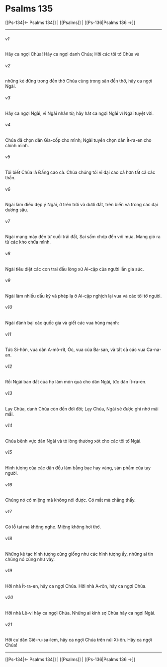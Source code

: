 # Psalms 135

[[Ps-134|← Psalms 134]] | [[Psalms]] | [[Ps-136|Psalms 136 →]]
***



###### v1 
Hãy ca ngợi Chúa! Hãy ca ngợi danh Chúa; Hỡi các tôi tớ Chúa và 

###### v2 
những kẻ đứng trong đền thờ Chúa cùng trong sân đền thờ, hãy ca ngợi Ngài. 

###### v3 
Hãy ca ngợi Ngài, vì Ngài nhân từ; hãy hát ca ngợi Ngài vì Ngài tuyệt vời. 

###### v4 
Chúa đã chọn dân Gia-cốp cho mình; Ngài tuyển chọn dân Ít-ra-en cho chính mình. 

###### v5 
Tôi biết Chúa là Đấng cao cả. Chúa chúng tôi vĩ đại cao cả hơn tất cả các thần. 

###### v6 
Ngài làm điều đẹp ý Ngài, ở trên trời và dưới đất, trên biển và trong các đại dương sâu. 

###### v7 
Ngài mang mây đến từ cuối trái đất, Sai sấm chớp đến với mưa. Mang gió ra từ các kho chứa mình. 

###### v8 
Ngài tiêu diệt các con trai đầu lòng xứ Ai-cập của người lẫn gia súc. 

###### v9 
Ngài làm nhiều dấu kỳ và phép lạ ở Ai-cập nghịch lại vua và các tôi tớ người. 

###### v10 
Ngài đánh bại các quốc gia và giết các vua hùng mạnh: 

###### v11 
Tức Si-hôn, vua dân A-mô-rít, Óc, vua của Ba-san, và tất cả các vua Ca-na-an. 

###### v12 
Rồi Ngài ban đất của họ làm món quà cho dân Ngài, tức dân Ít-ra-en. 

###### v13 
Lạy Chúa, danh Chúa còn đến đời đời; Lạy Chúa, Ngài sẽ được ghi nhớ mãi mãi. 

###### v14 
Chúa bênh vực dân Ngài và tỏ lòng thương xót cho các tôi tớ Ngài. 

###### v15 
Hình tượng của các dân đều làm bằng bạc hay vàng, sản phẩm của tay người. 

###### v16 
Chúng nó có miệng mà không nói được. Có mắt mà chẳng thấy. 

###### v17 
Có lỗ tai mà không nghe. Miệng không hơi thở. 

###### v18 
Những kẻ tạc hình tượng cũng giống như các hình tượng ấy, những ai tin chúng nó cũng như vậy. 

###### v19 
Hỡi nhà Ít-ra-en, hãy ca ngợi Chúa. Hỡi nhà A-rôn, hãy ca ngợi Chúa. 

###### v20 
Hỡi nhà Lê-vi hãy ca ngợi Chúa. Những ai kính sợ Chúa hãy ca ngợi Ngài. 

###### v21 
Hỡi cư dân Giê-ru-sa-lem, hãy ca ngợi Chúa trên núi Xi-ôn. Hãy ca ngợi Chúa!

***
[[Ps-134|← Psalms 134]] | [[Psalms]] | [[Ps-136|Psalms 136 →]]
